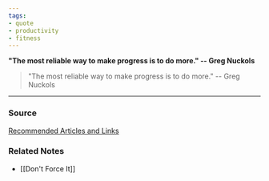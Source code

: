 ```yaml
---
tags:
- quote
- productivity
- fitness
---
```

**"The most reliable way to make progress is to do more." -- Greg Nuckols**

> "The most reliable way to make progress is to do more." -- Greg Nuckols
> 

---

### Source

[Recommended Articles and Links](https://www.jamesstuber.com/recommendations/)

### Related Notes
- [[Don't Force It]]